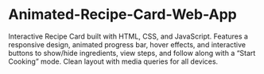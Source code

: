 # Animated-Recipe-Card-Web-App
Interactive Recipe Card built with HTML, CSS, and JavaScript. Features a responsive design, animated progress bar, hover effects, and interactive buttons to show/hide ingredients, view steps, and follow along with a “Start Cooking” mode. Clean layout with media queries for all devices.
